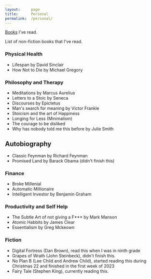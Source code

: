 ```yaml
---
layout:     page
title:      Personal
permalink:  /personal/
---
```


<style type="text/css">
    strong {
        color: #3498db;
        font-weight: 400;
    }
    blockquote {
        padding: 0px 23px;
    }
</style>


[Books](/bookshelf) I've read. 


List of non-fiction books that I've read. 


### Physical Health
- Lifespan by David Sinclair
- How Not to Die by Michael Gregory

### Philosophy and Therapy
- Meditations by Marcus Aurelius
- Letters to a Stoic by Seneca
- Discourses by Epictetus
- Man's search for meaning by Victor Frankle
- Stoicism and the art of Happiness
- Longing for Less (Minimalism)
- The courage to be disliked
- Why has nobody told me this before by Julie Smith

## Autobiography
- Classic Feynman by Richard Feynman
- Promised Land by Barack Obama (didn't finish this)

### Finance
- Broke Millenial
- Automatic Millionaire
- Intelligent Investor by Benjamin Graham

### Productivity and Self Help
- The Subtle Art of not giving a F\*\*\* by Mark Manson
- Atomic Habbits by James Clear
- Essentialism by Greg Mckeown



### Fiction
- Digital Fortress (Dan Brown), read this when I was in ninth grade
- Grapes of Wrath (John Steinbeck), didn't finish this. 
- No Plan B (Lee Child and Andrew Child), started reading this during Christmas 22 and finished in the first week of 2023
- Fairy Tale (Stephen King), currently reading this.
